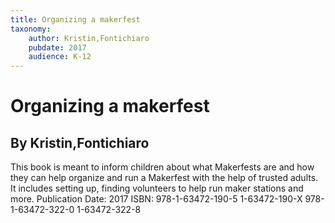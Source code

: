 ```yaml
---
title: Organizing a makerfest
taxonomy:
	author: Kristin,Fontichiaro
	pubdate: 2017
	audience: K-12
---
```

# Organizing a makerfest
## By Kristin,Fontichiaro

This book is meant to inform children about what Makerfests are and how they can help organize and run a Makerfest with the help of trusted adults.  It includes setting up, finding volunteers to help run maker stations and more.
Publication Date: 2017
ISBN: 978-1-63472-190-5 1-63472-190-X 978-1-63472-322-0 1-63472-322-8